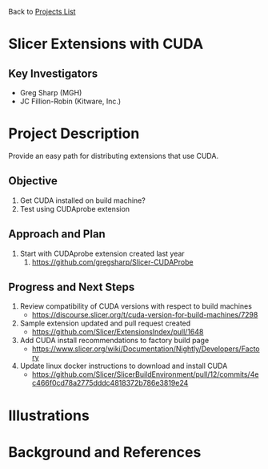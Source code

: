 Back to [Projects List](../../README.md#ProjectsList)

# Slicer Extensions with CUDA

## Key Investigators

- Greg Sharp (MGH)
- JC Fillion-Robin (Kitware, Inc.)

# Project Description

Provide an easy path for distributing extensions that use CUDA.

## Objective

1. Get CUDA installed on build machine?
1. Test using CUDAprobe extension

## Approach and Plan

1. Start with CUDAprobe extension created last year
   1. https://github.com/gregsharp/Slicer-CUDAProbe

## Progress and Next Steps

1. Review compatibility of CUDA versions with respect to build machines
    - https://discourse.slicer.org/t/cuda-version-for-build-machines/7298
1. Sample extension updated and pull request created
    - https://github.com/Slicer/ExtensionsIndex/pull/1648
1. Add CUDA install recommendations to factory build page
    - https://www.slicer.org/wiki/Documentation/Nightly/Developers/Factory
1. Update linux docker instructions to download and install CUDA
    - https://github.com/Slicer/SlicerBuildEnvironment/pull/12/commits/4ec466f0cd78a2775dddc4818372b786e3819e24

# Illustrations

<!-- Add pictures and links to videos that demonstrate what has been accomplished.
![Description of picture](Example2.jpg)
![Some more images](Example2.jpg)
-->

# Background and References

<!-- If you developed any software, include link to the source code repository. If possible, also add links to sample data, and to any relevant publications. -->
